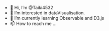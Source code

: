 - 👋 Hi, I’m @Taiki4532
- 👀 I’m interested in dataVisualisation.
- 🌱 I’m currently learning Observable and D3.js
- 📫 How to reach me ...

<!---
Taiki4532/Taiki4532 is a ✨ special ✨ repository because its `README.md` (this file) appears on your GitHub profile.
You can click the Preview link to take a look at your changes.
--->
